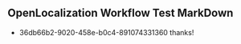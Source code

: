 ## OpenLocalization Workflow Test MarkDown
* 36db66b2-9020-458e-b0c4-891074331360 thanks!

<!--HONumber=Jul16_HO4-->


